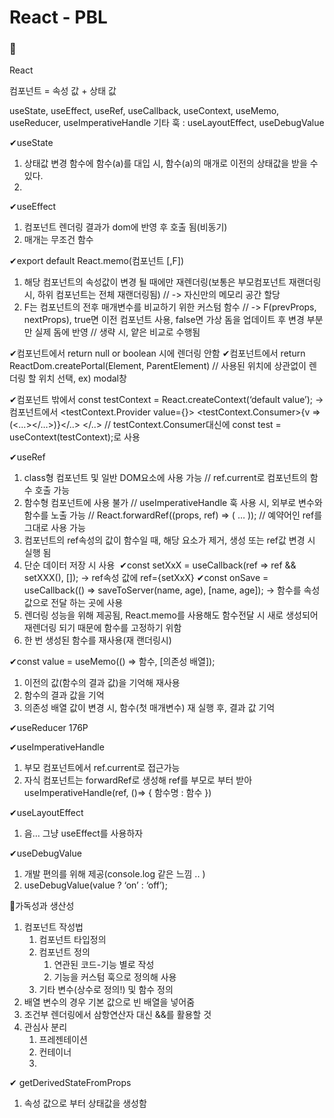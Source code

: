 # React - PBL

### 🦋

React

컴포넌트 = 속성 값 + 상태 값

useState, useEffect, useRef, useCallback, useContext, useMemo,
useReducer, useImperativeHandle
기타 훅 : useLayoutEffect, useDebugValue

✔︎useState

1.  상태값 변경 함수에 함수(a)를 대입 시, 함수(a)의 매개로 이전의 상태값을 받을 수 있다.
2.

✔︎useEffect

1. 컴포넌트 렌더링 결과가 dom에 반영 후 호출 됨(비동기)
2. 매개는 무조건 함수

✔︎export default React.memo(컴포넌트 [,F])

1. 해당 컴포넌트의 속성값이 변경 될 때에만 재렌더링(보통은 부모컴포넌트 재랜더링 시, 하위 컴포넌트는 전체 재랜더링됨)
   // -> 자신만의 메모리 공간 할당
2. F는 컴포넌트의 전후 매개변수를 비교하기 위한 커스텀 함수
   // -> F(prevProps, nextProps), true면 이전 컴포넌트 사용, false면 가상 돔을 업데이트 후 변경 부분만 실제 돔에 반영
   // 생략 시, 얕은 비교로 수행됨

✔︎컴포넌트에서 return null or boolean 시에 렌더링 안함
✔︎컴포넌트에서 return ReactDom.createPortal(Element, ParentElement)
// 사용된 위치에 상관없이 렌더링 할 위치 선택, ex) modal창

✔︎컴포넌트 밖에서 const testContext = React.createContext(‘default value’);
-> 컴포넌트에서 <testContext.Provider value={}>
<testContext.Consumer>{v => (<…></…>)}</..>
</..>
// testContext.Consumer대신에 const test = useContext(testContext);로 사용

✔︎useRef

1. class형 컴포넌트 및 일반 DOM요소에 사용 가능 // ref.current로 컴포넌트의 함수 호출 가능
2. 함수형 컴포넌트에 사용 불가 // useImperativeHandle 훅 사용 시, 외부로 변수와 함수를 노출 가능
   // React.forwardRef((props, ref) => ( … )); // 예약어인 ref를 그대로 사용 가능
3. 컴포넌트의 ref속성의 값이 함수일 때, 해당 요소가 제거, 생성 또는 ref값 변경 시 실행 됨
4. 단순 데이터 저장 시 사용 
   ✔︎const setXxX = useCallback(ref => ref && setXXX(), []);
   -> ref속성 값에 ref={setXxX}
   ✔︎const onSave = useCallback(() => saveToServer(name, age), [name, age]);
   -> 함수를 속성값으로 전달 하는 곳에 사용
5. 렌더링 성능을 위해 제공됨, React.memo를 사용해도 함수전달 시 새로 생성되어 재렌더링 되기 때문에 함수를 고정하기 위함
6. 한 번 생성된 함수를 재사용(재 랜더링시)

✔︎const value = useMemo(() => 함수, [의존성 배열]);

1. 이전의 값(함수의 결과 값)을 기억해 재사용
2. 함수의 결과 값을 기억
3. 의존성 배열 값이 변경 시, 함수(첫 매개변수) 재 실행 후, 결과 값 기억

✔︎useReducer 176P

✔︎useImperativeHandle

1. 부모 컴포넌트에서 ref.current로 접근가능
2. 자식 컴포넌트는 forwardRef로 생성해 ref를 부모로 부터 받아 useImperativeHandle(ref, ()=> { 함수명 : 함수 })

✔︎useLayoutEffect

1. 음… 그냥 useEffect를 사용하자

✔︎useDebugValue

1. 개발 편의를 위해 제공(console.log 같은 느낌 .. )
2. useDebugValue(value ? ‘on’ : ‘off’);

👀가독성과 생산성

1. 컴포넌트 작성법
   1. 컴포넌트 타입정의
   2. 컴포넌트 정의
      1. 연관된 코드-기능 별로 작성
      2. 기능을 커스텀 훅으로 정의해 사용
   3. 기타 변수(상수로 정의!) 및 함수 정의
2. 배열 변수의 경우 기본 값으로 빈 배열을 넣어줌
3. 조건부 렌더링에서 삼항연산자 대신 &&를 활용할 것
4. 관심사 분리
   1. 프레젠테이션
   2. 컨테이너
   3.

✔︎ getDerivedStateFromProps

1. 속성 값으로 부터 상태값을 생성함
